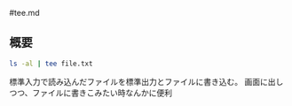 #tee.md

## 概要

```bash
ls -al | tee file.txt
```
標準入力で読み込んだファイルを標準出力とファイルに書き込む。
画面に出しつつ、ファイルに書きこみたい時なんかに便利
